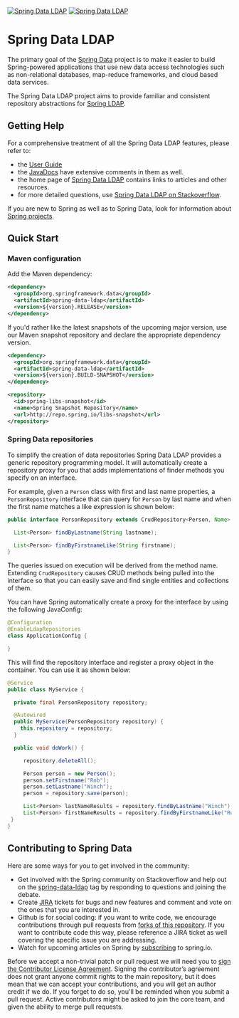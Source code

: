 [![Spring Data LDAP](https://spring.io/badges/spring-data-ldap/ga.svg)](http://projects.spring.io/spring-data-ldap#quick-start)
[![Spring Data LDAP](https://spring.io/badges/spring-data-ldap/snapshot.svg)](http://projects.spring.io/spring-data-ldap#quick-start)

# Spring Data LDAP

The primary goal of the [Spring Data](http://projects.spring.io/spring-data) project is to make it easier to build Spring-powered applications that use new data access technologies such as non-relational databases, map-reduce frameworks, and cloud based data services.

The Spring Data LDAP project aims to provide familiar and consistent repository abstractions for [Spring LDAP](https://github.com/spring-projects/spring-ldap). 

## Getting Help

For a comprehensive treatment of all the Spring Data LDAP features, please refer to:

* the [User Guide](http://docs.spring.io/spring-data/ldap/docs/current/reference/html/)
* the [JavaDocs](http://docs.spring.io/spring-data/ldap/docs/current/api/) have extensive comments in them as well.
* the home page of [Spring Data LDAP](http://projects.spring.io/spring-data-ldap) contains links to articles and other resources.
* for more detailed questions, use [Spring Data LDAP on Stackoverflow](http://stackoverflow.com/questions/tagged/spring-data-ldap).

If you are new to Spring as well as to Spring Data, look for information about [Spring projects](http://projects.spring.io/).


## Quick Start

### Maven configuration

Add the Maven dependency:

```xml
<dependency>
  <groupId>org.springframework.data</groupId>
  <artifactId>spring-data-ldap</artifactId>
  <version>${version}.RELEASE</version>
</dependency>
```

If you'd rather like the latest snapshots of the upcoming major version, use our Maven snapshot repository and declare the appropriate dependency version.

```xml
<dependency>
  <groupId>org.springframework.data</groupId>
  <artifactId>spring-data-ldap</artifactId>
  <version>${version}.BUILD-SNAPSHOT</version>
</dependency>

<repository>
  <id>spring-libs-snapshot</id>
  <name>Spring Snapshot Repository</name>
  <url>http://repo.spring.io/libs-snapshot</url>
</repository>
```

### Spring Data repositories

To simplify the creation of data repositories Spring Data LDAP provides a generic repository programming model. It will automatically create a repository proxy for you that adds implementations of finder methods you specify on an interface.  

For example, given a `Person` class with first and last name properties, a `PersonRepository` interface that can query for `Person` by last name and when the first name matches a like expression is shown below:

```java
public interface PersonRepository extends CrudRepository<Person, Name> {

  List<Person> findByLastname(String lastname);

  List<Person> findByFirstnameLike(String firstname);
}
```

The queries issued on execution will be derived from the method name. Extending `CrudRepository` causes CRUD methods being pulled into the interface so that you can easily save and find single entities and collections of them.

You can have Spring automatically create a proxy for the interface by using the following JavaConfig:

```java
@Configuration
@EnableLdapRepositories
class ApplicationConfig {

}
```

This will find the repository interface and register a proxy object in the container. You can use it as shown below:

```java
@Service
public class MyService {

  private final PersonRepository repository;

  @Autowired
  public MyService(PersonRepository repository) {
    this.repository = repository;
  }

  public void doWork() {

     repository.deleteAll();

     Person person = new Person();
     person.setFirstname("Rob");
     person.setLastname("Winch");
     person = repository.save(person);

     List<Person> lastNameResults = repository.findByLastname("Winch");
     List<Person> firstNameResults = repository.findByFirstnameLike("Ro*");
 }
}
```

## Contributing to Spring Data

Here are some ways for you to get involved in the community:

* Get involved with the Spring community on Stackoverflow and help out on the [spring-data-ldap](http://stackoverflow.com/questions/tagged/spring-data-ldap) tag by responding to questions and joining the debate.
* Create [JIRA](https://jira.spring.io/browse/DATALDAP) tickets for bugs and new features and comment and vote on the ones that you are interested in.  
* Github is for social coding: if you want to write code, we encourage contributions through pull requests from [forks of this repository](http://help.github.com/forking/). If you want to contribute code this way, please reference a JIRA ticket as well covering the specific issue you are addressing.
* Watch for upcoming articles on Spring by [subscribing](http://spring.io/blog) to spring.io.

Before we accept a non-trivial patch or pull request we will need you to [sign the Contributor License Agreement](https://cla.pivotal.io/sign/spring). Signing the contributor’s agreement does not grant anyone commit rights to the main repository, but it does mean that we can accept your contributions, and you will get an author credit if we do. If you forget to do so, you'll be reminded when you submit a pull request.  Active contributors might be asked to join the core team, and given the ability to merge pull requests.
